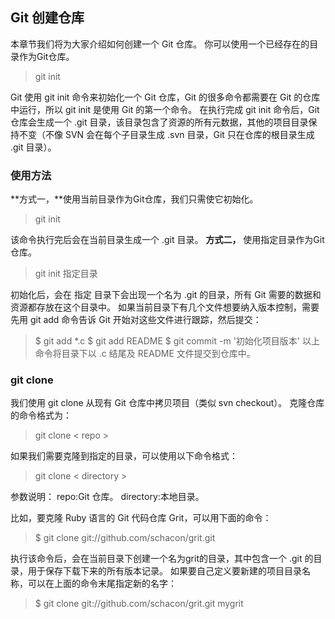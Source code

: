 ## Git 创建仓库
本章节我们将为大家介绍如何创建一个 Git 仓库。
你可以使用一个已经存在的目录作为Git仓库。
>git init

Git 使用 git init 命令来初始化一个 Git 仓库，Git 的很多命令都需要在 Git 的仓库中运行，所以 git init 是使用 Git 的第一个命令。
在执行完成 git init 命令后，Git 仓库会生成一个 .git 目录，该目录包含了资源的所有元数据，其他的项目目录保持不变（不像 SVN 会在每个子目录生成 .svn 目录，Git 只在仓库的根目录生成 .git 目录）。

### 使用方法
**方式一，**使用当前目录作为Git仓库，我们只需使它初始化。
>git init

该命令执行完后会在当前目录生成一个 .git 目录。
**方式二，** 使用指定目录作为Git仓库。
>git init 指定目录

初始化后，会在 指定 目录下会出现一个名为 .git 的目录，所有 Git 需要的数据和资源都存放在这个目录中。
如果当前目录下有几个文件想要纳入版本控制，需要先用 git add 命令告诉 Git 开始对这些文件进行跟踪，然后提交：
>$ git add *.c
$ git add README
$ git commit -m '初始化项目版本'
以上命令将目录下以 .c 结尾及 README 文件提交到仓库中。

### git clone
我们使用 git clone 从现有 Git 仓库中拷贝项目（类似 svn checkout）。
克隆仓库的命令格式为：
>git  clone  < repo >

如果我们需要克隆到指定的目录，可以使用以下命令格式：
>git clone  <repo>   < directory >

参数说明：
repo:Git 仓库。
directory:本地目录。

比如，要克隆 Ruby 语言的 Git 代码仓库 Grit，可以用下面的命令：
>$ git clone git://github.com/schacon/grit.git

执行该命令后，会在当前目录下创建一个名为grit的目录，其中包含一个 .git 的目录，用于保存下载下来的所有版本记录。
如果要自己定义要新建的项目目录名称，可以在上面的命令末尾指定新的名字：
>$ git clone git://github.com/schacon/grit.git mygrit